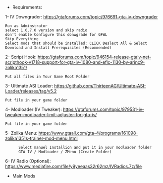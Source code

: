  - Requirements:

1- IV Downgrader: https://gtaforums.com/topic/976691-gta-iv-downgrader

    Run as Adminstrator
    select 1.0.7.0 version and skip radio
    don't enable Configure this donwgrade for GFWL
    Skip Everything 
    Select mods that should be installed: CLICK Deslect All & Select Download and Install Prerequisites (Recommended)

2- Script Hook: https://gtaforums.com/topic/946154-release-gtaiv-net-scripthook-v1718-support-for-gta-iv-1080-and-eflc-1130-by-arinc9-zolika1351/
    
    Put all files in Your Game Root Folder

3- Ultimate ASI Loader: https://github.com/ThirteenAG/Ultimate-ASI-Loader/releases/tag/v5.2
    
    Put file in your game folder

4- Modloader (IV Tweaker): https://gtaforums.com/topic/979531-iv-tweaker-modloader-limit-adjuster-for-gta-iv/
    
    Put file in your game folder
5- Zolika Menu: https://www.gtaall.com/gta-4/programs/161098-zolika1351s-trainer-mod-menu.html

          Select manuel Installion and put it in your modloader folder
          GTA IV / Modloader / ZMenu (Create Folder)
6- IV Radio (Optional): https://www.mediafire.com/file/y9yeeaas32r62mz/IVRadios.7z/file
    

- Main Mods
